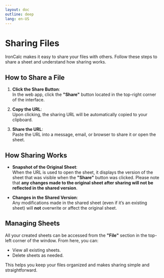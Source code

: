 ```yaml
---
layout: doc
outline: deep
lang: en-US
---
```


# Sharing Files

IronCalc makes it easy to share your files with others. Follow these steps to share a sheet and understand how sharing works.

## How to Share a File

1. **Click the Share Button**:  
   In the web app, click the **"Share"** button located in the top-right corner of the interface.

2. **Copy the URL**:  
   Upon clicking, the sharing URL will be automatically copied to your clipboard.

3. **Share the URL**:  
   Paste the URL into a message, email, or browser to share it or open the sheet.

## How Sharing Works

- **Snapshot of the Original Sheet**:  
   When the URL is used to open the sheet, it displays the version of the sheet that was visible when the **"Share"** button was clicked. Please note that **any changes made to the original sheet after sharing will not be reflected in the shared version**.

- **Changes in the Shared Version**:  
  Any modifications made in the shared sheet (even if it’s an existing sheet) will **not** overwrite or affect the original sheet.

## Managing Sheets

All your created sheets can be accessed from the **"File"** section in the top-left corner of the window. From here, you can:

- View all existing sheets.
- Delete sheets as needed.

This helps you keep your files organized and makes sharing simple and straightforward.

